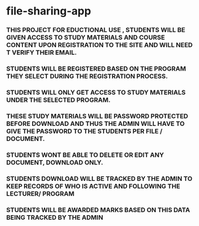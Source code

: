 # file-sharing-app

### THIS  PROJECT FOR EDUCTIONAL USE , STUDENTS WILL BE GIVEN ACCESS TO STUDY MATERIALS AND COURSE CONTENT UPON REGISTRATION TO THE SITE AND WILL NEED T VERIFY THEIR EMAIL.

### STUDENTS WILL BE REGISTERED BASED ON THE PROGRAM THEY SELECT DURING THE REGISTRATION PROCESS.

### STUDENTS WILL ONLY GET ACCESS TO STUDY MATERIALS UNDER THE SELECTED PROGRAM.

### THESE STUDY MATERIALS WILL BE PASSWORD PROTECTED BEFORE DOWNLOAD AND THUS THE ADMIN WILL HAVE TO GIVE THE PASSWORD TO THE STUDENTS PER FILE / DOCUMENT.

### STUDENTS WONT BE ABLE TO DELETE OR EDIT ANY DOCUMENT, DOWNLOAD ONLY.

### STUDENTS DOWNLOAD WILL BE TRACKED BY THE ADMIN TO KEEP RECORDS OF WHO IS ACTIVE AND FOLLOWING THE LECTURER/ PROGRAM

### STUDENTS WILL BE AWARDED MARKS BASED ON THIS DATA BEING TRACKED BY THE ADMIN
